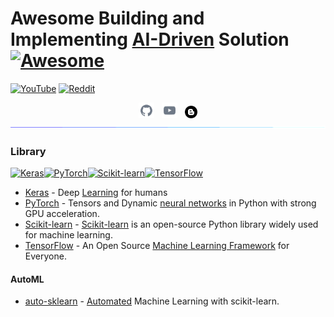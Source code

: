 # Awesome Building and Implementing [AI-Driven](https://en.wikipedia.org/wiki/Artificial_intelligence) Solution [![Awesome](https://awesome.re/badge.svg)](https://awesome.re)
[![YouTube](https://img.shields.io/badge/YouTube-%23FF0000.svg?style=for-the-badge&logo=YouTube&logoColor=white)](https://youtube.com/playlist?list=PL9V4Zu3RroiUkdF3r3vNa6YRmZA_H7MKK&si=z_zWeZrWFnc9hKKI) [![Reddit](https://img.shields.io/badge/Reddit-FF4500?style=for-the-badge&logo=reddit&logoColor=white)](https://www.reddit.com/r/ArtificialInteligence/)
<p align="center">
    <a href="https://github.com/cybersecurity-dev/"><img height="25" src="https://github.com/cybersecurity-dev/cybersecurity-dev/blob/main/assets/github.svg" alt="GitHub"></a>
    &nbsp;
    <a href="https://www.youtube.com/@CyberThreatDefence"><img height="25" src="https://github.com/cybersecurity-dev/cybersecurity-dev/blob/main/assets/youtube.svg" alt="YouTube"></a>
    &nbsp;
    <a href="https://cyberthreatdefence.com/my_awesome_lists"><img height="20" src="https://github.com/cybersecurity-dev/cybersecurity-dev/blob/main/assets/blog.svg" alt="My Awesome Lists"></a>
    <img src="https://github.com/cybersecurity-dev/cybersecurity-dev/blob/main/assets/bar.gif">
</p>


### Library
[![Keras](https://img.shields.io/badge/Keras-D00000?logo=keras&logoColor=fff)](https://keras.io/)[![PyTorch](https://img.shields.io/badge/PyTorch-ee4c2c?logo=pytorch&logoColor=white)](https://pytorch.org/)[![Scikit-learn](https://img.shields.io/badge/-scikit--learn-%23F7931E?logo=scikit-learn&logoColor=white)](https://scikit-learn.org/)[![TensorFlow](https://img.shields.io/badge/TensorFlow-ff8f00?logo=tensorflow&logoColor=white)](https://www.tensorflow.org/)

- [Keras](https://github.com/keras-team/keras) - Deep [Learning](https://keras.io/) for humans
- [PyTorch](https://github.com/pytorch/pytorch) - Tensors and Dynamic [neural networks](https://pytorch.org/) in Python with strong GPU acceleration.
- [Scikit-learn](https://github.com/scikit-learn/scikit-learn) - [Scikit-learn](https://scikit-learn.org/stable/) is an open-source Python library widely used for machine learning.
- [TensorFlow](https://github.com/tensorflow/tensorflow) - An Open Source [Machine Learning Framework](https://www.tensorflow.org/) for Everyone.
#### AutoML
- [auto-sklearn](https://github.com/automl/auto-sklearn) - [Automated](https://automl.github.io/auto-sklearn/) Machine Learning with scikit-learn.
